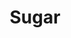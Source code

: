 ---
title: "Sugar"
summary: "After two solo albums, ex-Hüsker Dü guitarist/vocalist Bob Mould formed Sugar in 1992, with David Barbe and Malcolm Travis . The band signed with Rykodisc in the U.S., Creation in the U.K. Sugar's first album, Copper Blue, was released in the fall of 1992. It was the most successful album by Sugar. In the spring of 1993, Sugar released the mini-LP Beaster, a more abrasive collection than Copper Blue that was recorded at the same sessions. The album, File Under: Easy Listening, appeared in the fall of 1994. Although it received good reviews, it didn't match the performance of Copper Blue. A collection of rarities and B-sides was released in summer 1995, before Mould broke up the band in Fall and began to work on a third solo album."
image: "sugar.jpg"
---